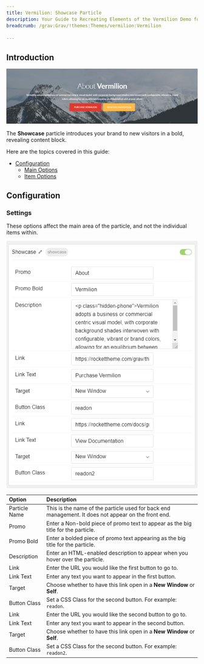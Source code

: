 ```yaml
---
title: Vermilion: Showcase Particle
description: Your Guide to Recreating Elements of the Vermilion Demo for Grav
breadcrumb: /grav:Grav/!themes:Themes/vermilion:Vermilion

---
```


## Introduction

![](assets/particle_showcase1.png)

The **Showcase** particle introduces your brand to new visitors in a bold, revealing content block.

Here are the topics covered in this guide:

* [Configuration](#configuration)
    - [Main Options](#settings)
    - [Item Options](#particle-item-options)

## Configuration

### Settings 

These options affect the main area of the particle, and not the individual items within.

![](assets/particle_showcase2.png)

| Option        | Description                                                                                         |
| :-----        | :-----                                                                                              |
| Particle Name | This is the name of the particle used for back end management. It does not appear on the front end. |
| Promo         | Enter a Non-bold piece of promo text to appear as the big title for the particle.                   |
| Promo Bold    | Enter a bolded piece of promo text appearing as the big title for the particle.                     |
| Description   | Enter an HTML-enabled description to appear when you hover over the particle.                       |
| Link          | Enter the URL you would like the first button to go to.                                             |
| Link Text     | Enter any text you want to appear in the first button.                                              |
| Target        | Choose whether to have this link open in a **New Window** or **Self**.                              |
| Button Class  | Set a CSS Class for the second button. For example: `readon`.                                       |
| Link          | Enter the URL you would like the second button to go to.                                            |
| Link Text     | Enter any text you want to appear in the second button.                                             |
| Target        | Choose whether to have this link open in a **New Window** or **Self**.                              |
| Button Class  | Set a CSS Class for the second button. For example: `readon2`.                                      |